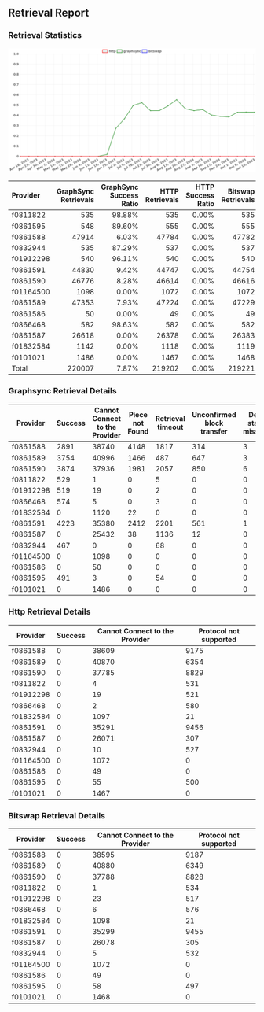## Retrieval Report
### Retrieval Statistics
<img src="https://raw.githubusercontent.com/data-preservation-programs/filplus-checker-assets/main/filecoin-project/filecoin-plus-large-datasets/issues/260/1697596931415.png"/>

| Provider  | GraphSync Retrievals | GraphSync Success Ratio | HTTP Retrievals | HTTP Success Ratio | Bitswap Retrievals | Bitswap Success Ratio |
| :-------- | -------------------: | ----------------------: | --------------: | -----------------: | -----------------: | --------------------: |
| f0811822  |                  535 |                  98.88% |             535 |              0.00% |                535 |                 0.00% |
| f0861595  |                  548 |                  89.60% |             555 |              0.00% |                555 |                 0.00% |
| f0861588  |                47914 |                   6.03% |           47784 |              0.00% |              47782 |                 0.00% |
| f0832944  |                  535 |                  87.29% |             537 |              0.00% |                537 |                 0.00% |
| f01912298 |                  540 |                  96.11% |             540 |              0.00% |                540 |                 0.00% |
| f0861591  |                44830 |                   9.42% |           44747 |              0.00% |              44754 |                 0.00% |
| f0861590  |                46776 |                   8.28% |           46614 |              0.00% |              46616 |                 0.00% |
| f01164500 |                 1098 |                   0.00% |            1072 |              0.00% |               1072 |                 0.00% |
| f0861589  |                47353 |                   7.93% |           47224 |              0.00% |              47229 |                 0.00% |
| f0861586  |                   50 |                   0.00% |              49 |              0.00% |                 49 |                 0.00% |
| f0866468  |                  582 |                  98.63% |             582 |              0.00% |                582 |                 0.00% |
| f0861587  |                26618 |                   0.00% |           26378 |              0.00% |              26383 |                 0.00% |
| f01832584 |                 1142 |                   0.00% |            1118 |              0.00% |               1119 |                 0.00% |
| f0101021  |                 1486 |                   0.00% |            1467 |              0.00% |               1468 |                 0.00% |
| Total     |               220007 |                   7.87% |          219202 |              0.00% |             219221 |                 0.00% |

### Graphsync Retrieval Details
| Provider  | Success | Cannot Connect to the Provider | Piece not Found | Retrieval timeout | Unconfirmed block transfer | Deal state missing | Retrieval rejected |
| --------- | ------- | ------------------------------ | --------------- | ----------------- | -------------------------- | ------------------ | ------------------ |
| f0861588  | 2891    | 38740                          | 4148            | 1817              | 314                        | 3                  | 1                  |
| f0861589  | 3754    | 40996                          | 1466            | 487               | 647                        | 3                  | 0                  |
| f0861590  | 3874    | 37936                          | 1981            | 2057              | 850                        | 6                  | 72                 |
| f0811822  | 529     | 1                              | 0               | 5                 | 0                          | 0                  | 0                  |
| f01912298 | 519     | 19                             | 0               | 2                 | 0                          | 0                  | 0                  |
| f0866468  | 574     | 5                              | 0               | 3                 | 0                          | 0                  | 0                  |
| f01832584 | 0       | 1120                           | 22              | 0                 | 0                          | 0                  | 0                  |
| f0861591  | 4223    | 35380                          | 2412            | 2201              | 561                        | 1                  | 52                 |
| f0861587  | 0       | 25432                          | 38              | 1136              | 12                         | 0                  | 0                  |
| f0832944  | 467     | 0                              | 0               | 68                | 0                          | 0                  | 0                  |
| f01164500 | 0       | 1098                           | 0               | 0                 | 0                          | 0                  | 0                  |
| f0861586  | 0       | 50                             | 0               | 0                 | 0                          | 0                  | 0                  |
| f0861595  | 491     | 3                              | 0               | 54                | 0                          | 0                  | 0                  |
| f0101021  | 0       | 1486                           | 0               | 0                 | 0                          | 0                  | 0                  |

### Http Retrieval Details
| Provider  | Success | Cannot Connect to the Provider | Protocol not supported |
| --------- | ------- | ------------------------------ | ---------------------- |
| f0861588  | 0       | 38609                          | 9175                   |
| f0861589  | 0       | 40870                          | 6354                   |
| f0861590  | 0       | 37785                          | 8829                   |
| f0811822  | 0       | 4                              | 531                    |
| f01912298 | 0       | 19                             | 521                    |
| f0866468  | 0       | 2                              | 580                    |
| f01832584 | 0       | 1097                           | 21                     |
| f0861591  | 0       | 35291                          | 9456                   |
| f0861587  | 0       | 26071                          | 307                    |
| f0832944  | 0       | 10                             | 527                    |
| f01164500 | 0       | 1072                           | 0                      |
| f0861586  | 0       | 49                             | 0                      |
| f0861595  | 0       | 55                             | 500                    |
| f0101021  | 0       | 1467                           | 0                      |

### Bitswap Retrieval Details
| Provider  | Success | Cannot Connect to the Provider | Protocol not supported |
| --------- | ------- | ------------------------------ | ---------------------- |
| f0861588  | 0       | 38595                          | 9187                   |
| f0861589  | 0       | 40880                          | 6349                   |
| f0861590  | 0       | 37788                          | 8828                   |
| f0811822  | 0       | 1                              | 534                    |
| f01912298 | 0       | 23                             | 517                    |
| f0866468  | 0       | 6                              | 576                    |
| f01832584 | 0       | 1098                           | 21                     |
| f0861591  | 0       | 35299                          | 9455                   |
| f0861587  | 0       | 26078                          | 305                    |
| f0832944  | 0       | 5                              | 532                    |
| f01164500 | 0       | 1072                           | 0                      |
| f0861586  | 0       | 49                             | 0                      |
| f0861595  | 0       | 58                             | 497                    |
| f0101021  | 0       | 1468                           | 0                      |
